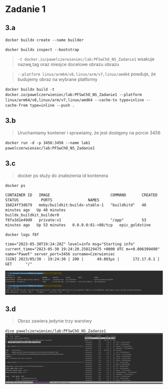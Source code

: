 # Zadanie 1

## 3.a
`docker buildx create --name builder`

`docker buildx inspect --bootstrap`

> `-t docker.io/pawelczerwieniec/lab:PFSwChO_NS_Zadanie1` wsakuje nazwę,tag oraz miesjce docelowe obrazu obrazu

> `--platform linux/arm64/v8,linux/arm/v7,linux/amd64` powduje, że budujemy obraz na wybrane platformy 


`docker buildx build -t docker.io/pawelczerwieniec/lab:PFSwChO_NS_Zadanie1 --platform linux/arm64/v8,linux/arm/v7,linux/amd64 --cache-to type=inline --cache-from type=inline --push .`

## 3.b
> Uruchamiamy kontener i sprawiamy, że jest dostępny na porcie 3456

`docker run -d -p 3456:3456 --name lab1 pawelczerwieniec/lab:PFSwChO_NS_Zadanie1`


## 3.c

> docker ps służy do znalezienia id kontenera
 
`docker ps`

```
CONTAINER ID   IMAGE                           COMMAND       CREATED          STATUS          PORTS                NAMES
1b824ff3d679   moby/buildkit:buildx-stable-1   "buildkitd"   48 minutes ago   Up 48 minutes                        buildx_buildkit_builder0
f8fa3d1e49d0   private:v1                      "/app"        53 minutes ago   Up 53 minutes   0.0.0.0:81->80/tcp   epic_goldstine
```

`docker logs f8f`
```
time="2023-05-30T19:24:20Z" level=info msg="Starting info" current_time="2023-05-30 19:24:20.258129475 +0000 UTC m=+0.006399490" name="Paweł" server_port=3456 surname=Czerwieniec
[GIN] 2023/05/30 - 19:24:30 | 200 |      49.803µs |      172.17.0.1 | GET      "/"
```
<img src="img/img.png">

## 3.d

> Obraz zawiera jedynie trzy warstwy

`dive pawelczerwieniec/lab:PFSwChO_NS_Zadanie1`
<img src="img/img_1.png">